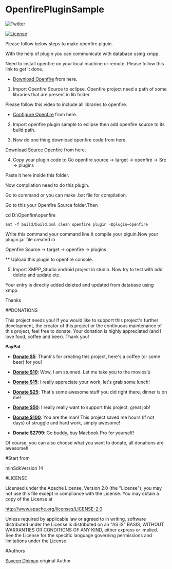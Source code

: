 # OpenfirePluginSample

[![Twitter](https://img.shields.io/badge/Twitter-@saveendhiman-blue.svg?style=flat)](https://twitter.com/saveendhiman)

[![License](https://img.shields.io/badge/license-Apache%202-4EB1BA.svg)](https://www.apache.org/licenses/LICENSE-2.0.html)

Please follow below steps to make openfire plguin.

With the help of plugin you can communicate with database using xmpp.

Need to install openfire on your local machine or remote.
Please follow this link to get it done.

* [Download Openfire] from here.


1. Import Openfire Source to eclipse.
Openfire project need a path of some libraries that are present in lib folder.

Please follow this video to include all libraries to openfire.

* [Configure Openfire] from here.

2. Import openfire plugin sample to eclipse then add openfire source to its build path.

3. Now do one thing download openfire code from here.

[Download Source Openfire] from here.

4. Copy your plugin code to Go openfire source -> target -> openfire -> Src -> plugins 

Paste it here inside this folder.

Now compilation need to do this plugin.

Go to command or you can make .bat file for compilation.

Go to this your Openfire Source folder.Then 

cd D:\Openfire\openfire

`ant -f build/build.xml clean openfire plugin -Dplugin=openfire`

Write this command your command line.It compile your plguin.Now your plugin jar file created in 

Openfire Source -> target -> openfire -> plugins

** Upload this plugin to openfire console.


5. Import XMPP_Studio android project in studio.
Now try to test with add delete and update etc.

Your entry is directly added deleted and updated from database using xmpp.


Thanks


##DONATIONS

This project needs you! If you would like to support this project's further development, the creator of this project or the continuous maintenance of this project, feel free to donate. Your donation is highly appreciated (and I love food, coffee and beer). Thank you!

**PayPal**

* **[Donate $5]**: Thank's for creating this project, here's a coffee (or some beer) for you!

* **[Donate $10]**: Wow, I am stunned. Let me take you to the movies!ù

* **[Donate $15]**: I really appreciate your work, let's grab some lunch!

* **[Donate $25]**: That's some awesome stuff you did right there, dinner is on me!

* **[Donate $50]**: I really really want to support this project, great job!

* **[Donate $100]**: You are the man! This project saved me hours (if not days) of struggle and hard work, simply awesome!

* **[Donate $2799]**: Go buddy, buy Macbook Pro for yourself!

Of course, you can also choose what you want to donate, all donations are awesome!!


#Start from

minSdkVersion 14

#LICENSE

Licensed under the Apache License, Version 2.0 (the "License"); you may not use this file except in compliance with the License. You may obtain a copy of the License at

http://www.apache.org/licenses/LICENSE-2.0

Unless required by applicable law or agreed to in writing, software distributed under the License is distributed on an "AS IS" BASIS, WITHOUT WARRANTIES OR CONDITIONS OF ANY KIND, either express or implied. See the License for the specific language governing permissions and limitations under the License.

#Authors

[Saveen Dhiman] original Author


[Donate $5]: 		  https://www.paypal.me/saveendhiman/5
[Donate $10]:  		https://www.paypal.me/saveendhiman/10
[Donate $15]:  		https://www.paypal.me/saveendhiman/15
[Donate $25]:  		https://www.paypal.me/saveendhiman/25
[Donate $50]: 		https://www.paypal.me/saveendhiman/50
[Donate $100]: 		https://www.paypal.me/saveendhiman/100
[Donate $2799]: 	https://www.paypal.me/saveendhiman/2799

[Saveen Dhiman]:  https://github.com/saveendhiman

[Download Openfire]: http://download.igniterealtime.org/openfire/docs/latest/documentation/install-guide.html

[Configure Openfire]: https://www.youtube.com/watch?v=KlMaBplFbuQ

[Download Source Openfire]:  https://www.igniterealtime.org/downloads/source.jsp

